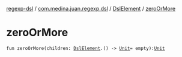 [regexp-dsl](../../index.md) / [com.medina.juan.regexp.dsl](../index.md) / [DslElement](index.md) / [zeroOrMore](./zero-or-more.md)

# zeroOrMore

`fun zeroOrMore(children: `[`DslElement`](index.md)`.() -> `[`Unit`](https://kotlinlang.org/api/latest/jvm/stdlib/kotlin/-unit/index.html)` = empty): `[`Unit`](https://kotlinlang.org/api/latest/jvm/stdlib/kotlin/-unit/index.html)